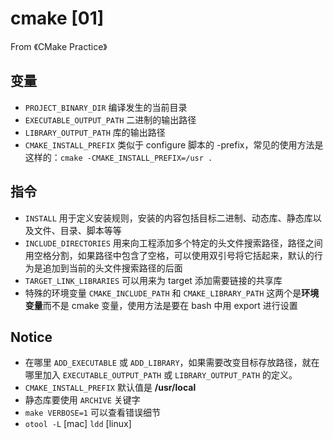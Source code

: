 # cmake [01]

From 《CMake Practice》

## 变量

* `PROJECT_BINARY_DIR`	编译发生的当前目录
* `EXECUTABLE_OUTPUT_PATH`	二进制的输出路径
* `LIBRARY_OUTPUT_PATH`	库的输出路径
* `CMAKE_INSTALL_PREFIX`	类似于 configure 脚本的 -prefix，常见的使用方法是这样的：`cmake -CMAKE_INSTALL_PREFIX=/usr .`

## 指令

* `INSTALL`	用于定义安装规则，安装的内容包括目标二进制、动态库、静态库以及文件、目录、脚本等等
* `INCLUDE_DIRECTORIES`		用来向工程添加多个特定的头文件搜索路径，路径之间用空格分割，如果路径中包含了空格，可以使用双引号将它括起来，默认的行为是追加到当前的头文件搜索路径的后面
* `TARGET_LINK_LIBRARIES`	可以用来为 target 添加需要链接的共享库
* 特殊的环境变量 `CMAKE_INCLUDE_PATH` 和 `CMAKE_LIBRARY_PATH` 	这两个是**环境变量**而不是 cmake 变量，使用方法是要在 bash 中用 export 进行设置

## Notice

* 在哪里 `ADD_EXECUTABLE` 或 `ADD_LIBRARY`，如果需要改变目标存放路径，就在哪里加入 `EXECUTABLE_OUTPUT_PATH` 或 `LIBRARY_OUTPUT_PATH` 的定义。
* `CMAKE_INSTALL_PREFIX` 默认值是 **/usr/local**
* 静态库要使用 `ARCHIVE` 关键字
* `make VERBOSE=1` 可以查看错误细节
* `otool -L` [mac]	`ldd`	[linux]